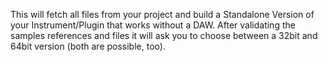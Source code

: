 This will fetch all files from your project and build a Standalone Version of your Instrument/Plugin that works without a DAW. After validating the samples references and files it will ask you to choose between a 32bit and 64bit version (both are possible, too).